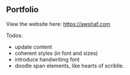 ## Portfolio

View the website here: https://awshaf.com


Todos:
-   update content
-   coherent styles (in font and sizes)
-   introduce handwriting font
-   doodle span elements, like hearts of scriblle.